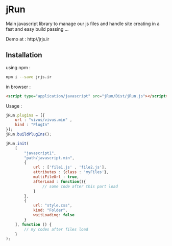 # jRun
Main javascript library to manage our js files and handle site creating in a fast and easy
build passing ...

Demo at : http//jrjs.ir

## Installation

using npm :
```bash
npm i --save jrjs.ir
```
in browser :
```html
<script type="application/javascript" src="jRun/Dist/jRun.js"></script>
```

Usage :
```javascript
jRun.plugins = [{
    url : "vivus/vivus.min" ,
    kind : "PlugIn"
}];
jRun.buildPlugIns();

jRun.init(
    [
        "javascript1",
        "path/javascript.min",
        {
            url : ['file1.js' , 'file2.js'],
            attributes : {class : 'myFiles'},
            multiFileUrl : true,
            afterLoad : function(){
                // some code after this part load
            }
        },
        {
            url: "style.css",
            kind: "Folder",
            waitLoading: false
        }
    ], function () {
        // my codes after files load
    }
);
```
